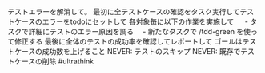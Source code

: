 テストエラーを解消して。
最初に全テストケースの確認をタスク実行してテストケースのエラーをtodoにセットして
各対象毎に以下の作業を実施して
　 - タスクで詳細にテストのエラー原因を調る
 　- 新たなタスクで /tdd-green を使って修正する
最後に全体のテストの成功率を確認してレポートして
ゴールはテストケースの成功数を上げること
NEVER: テストのスキップ
NEVER: 既存でテストケースの削除
#ultrathink

